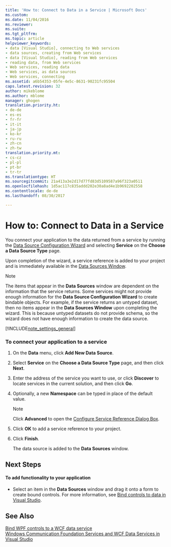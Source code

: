 ```yaml
---
title: 'How to: Connect to Data in a Service | Microsoft Docs'
ms.custom: 
ms.date: 11/04/2016
ms.reviewer: 
ms.suite: 
ms.tgt_pltfrm: 
ms.topic: article
helpviewer_keywords:
- data [Visual Studio], connecting to Web services
- data sources, creating from Web services
- data [Visual Studio], reading from Web services
- reading data, from Web services
- Web services, reading data
- Web services, as data sources
- Web services, connecting
ms.assetid: a6b54353-05fe-4e5c-8631-90231fc95504
caps.latest.revision: 32
author: mikeblome
ms.author: mblome
manager: ghogen
translation.priority.ht:
- de-de
- es-es
- fr-fr
- it-it
- ja-jp
- ko-kr
- ru-ru
- zh-cn
- zh-tw
translation.priority.mt:
- cs-cz
- pl-pl
- pt-br
- tr-tr
ms.translationtype: HT
ms.sourcegitcommit: 21a413a3e2d17d77fd83d5109587a96f323a0511
ms.openlocfilehash: 1d5ac117c835addd202e30a8ad4e1b9692202558
ms.contentlocale: de-de
ms.lasthandoff: 08/30/2017

---
```

# <a name="how-to-connect-to-data-in-a-service"></a>How to: Connect to Data in a Service
You connect your application to the data returned from a service by running the [Data Source Configuration Wizard](../data-tools/media/data-source-configuration-wizard.png) and selecting **Service** on the **Choose a Data Source Type** page.  
  
 Upon completion of the wizard, a service reference is added to your project and is immediately available in the [Data Sources Window](add-new-data-sources.md).  
  
> [!NOTE]
>  The items that appear in the **Data Sources** window are dependent on the information that the service returns. Some services might not provide enough information for the **Data Source Configuration Wizard** to create bindable objects. For example, if the service returns an untyped dataset, then no items appear in the **Data Sources Window** upon completing the wizard. This is because untyped datasets do not provide schema, so the wizard does not have enough information to create the data source.  
  
[!INCLUDE[note_settings_general](../data-tools/includes/note_settings_general_md.md)]  
  
### <a name="to-connect-your-application-to-a-service"></a>To connect your application to a service  
  
1.  On the **Data** menu, click **Add New Data Source**.  
  
2.  Select **Service** on the **Choose a Data Source Type** page, and then click **Next**.  
  
3.  Enter the address of the service you want to use, or click **Discover** to locate services in the current solution, and then click **Go**.  
  
4.  Optionally, a new **Namespace** can be typed in place of the default value.  
  
    > [!NOTE]
    >  Click **Advanced** to open the [Configure Service Reference Dialog Box](../data-tools/configure-service-reference-dialog-box.md).  
  
5.  Click **OK** to add a service reference to your project.  
  
6.  Click **Finish**.  
  
     The data source is added to the **Data Sources** window.  
  
## <a name="next-steps"></a>Next Steps  
  
#### <a name="to-add-functionality-to-your-application"></a>To add functionality to your application  
  
-   Select an item in the **Data Sources** window and drag it onto a form to create bound controls. For more information, see [Bind controls to data in Visual Studio](../data-tools/bind-controls-to-data-in-visual-studio.md).  
  
## <a name="see-also"></a>See Also  
 [Bind WPF controls to a WCF data service](../data-tools/bind-wpf-controls-to-a-wcf-data-service.md)   
 [Windows Communication Foundation Services and WCF Data Services in Visual Studio](../data-tools/windows-communication-foundation-services-and-wcf-data-services-in-visual-studio.md)

